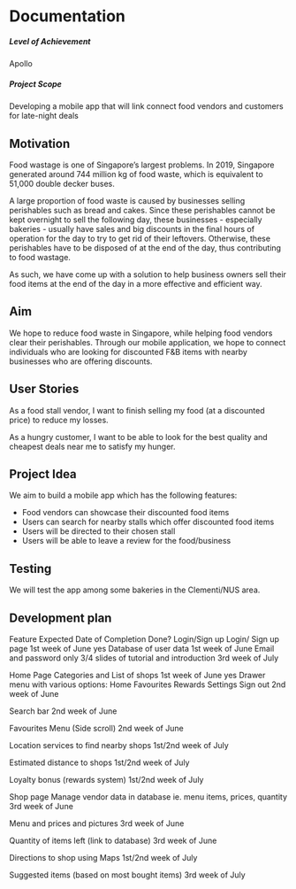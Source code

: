 # Documentation

##### Level of Achievement
Apollo

##### Project Scope
Developing a mobile app that will link connect food vendors and customers for late-night deals



## Motivation 

Food wastage is one of Singapore’s largest problems. In 2019, Singapore generated around 744 million kg of food waste, which is equivalent to 51,000 double decker buses. 

A large proportion of food waste is caused by businesses selling perishables such as bread and cakes. Since these perishables cannot be kept overnight to sell the following day, these businesses - especially bakeries - usually have sales and big discounts in the final hours of operation for the day to try to get rid of their leftovers. Otherwise, these perishables have to be disposed of at the end of the day, thus contributing to food wastage. 

As such, we have come up with a solution to help business owners sell their food items at the end of the day in a more effective and efficient way.


## Aim 

We hope to reduce food waste in Singapore, while helping food vendors clear their perishables. Through our mobile application, we hope to connect individuals who are looking for discounted F&B items with nearby businesses who are offering discounts.


## User Stories

As a food stall vendor, I want to finish selling my food (at a discounted price) to reduce my losses.

As a hungry customer, I want to be able to look for the best quality and cheapest deals near me to satisfy my hunger. 


## Project Idea

We aim to build a mobile app which has the following features:

- Food vendors can showcase their discounted food items 
- Users can search for nearby stalls which offer discounted food items
- Users will be directed to their chosen stall 
- Users will be able to leave a review for the food/business


## Testing

We will test the app among some bakeries in the Clementi/NUS area.


## Development plan
	
Feature
Expected Date of Completion
Done?
Login/Sign up
Login/ Sign up page
1st week of June
yes
Database of user data
1st week of June
Email and password only
3/4 slides of tutorial and introduction
3rd week of July

Home Page
Categories and List of shops
1st week of June
yes
Drawer menu with various options: 
Home
Favourites
Rewards
Settings
Sign out
2nd week of June

Search bar
2nd week of June

Favourites Menu (Side scroll)
2nd week of June

Location services to find nearby shops
1st/2nd week of July

Estimated distance to shops
1st/2nd week of July

Loyalty bonus (rewards system)
1st/2nd week of July

Shop page
Manage vendor data in database ie. menu items, prices, quantity
3rd week of June

Menu and prices and pictures
3rd week of June

Quantity of items left (link to database)
3rd week of June

Directions to shop using Maps
1st/2nd week of July

Suggested items (based on most bought items)
3rd week of July





